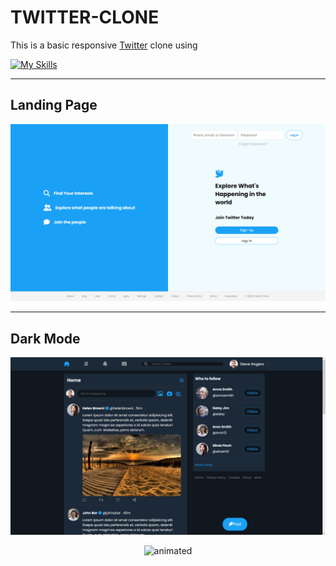 # TWITTER-CLONE
This is a basic responsive [Twitter](https://indrarjun.github.io/TWITTER-CLONE/) clone using

[![My Skills](https://skills.thijs.gg/icons?i=js,html,css)](https://skills.thijs.gg)

****
## Landing Page
<img src='images/image_2022-12-18_121300853.png'>

 ****
 ## Dark Mode
 <img src='images/image_2022-12-18_122347420.png'>
 

 <p align="center">
  <img src="https://media.giphy.com/media/3ohs7JG6cq7EWesFcQ/giphy.gif" alt="animated" />
</p>
